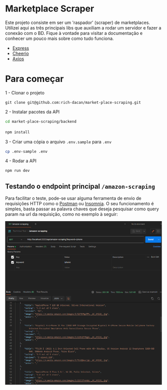 # Marketplace Scraper

Este projeto consiste em ser um 'raspador' (scraper) de marketplaces.
Utilizei aqui as três principais libs que auxiliam a rodar um servidor e fazer a conexão com o BD. Fique à vontade para visitar a documentação e conhecer um pouco mais sobre como tudo funciona.

 - [Express](https://expressjs.com/en/guide/routing.html)
 - [Cheerio](https://cheerio.js.org/docs/intro)
 - [Axios](https://axios-http.com/docs/intro)

# Para começar

1 - Clonar o projeto
```
git clone git@github.com:rich-dacan/market-place-scraping.git
```

2 - Instalar pacotes da API
```bash
cd market-place-scraping/backend

npm install
```
3 - Criar uma cópia o arquivo `.env.sample` para `.env`
```bash
cp .env-sample .env
```

4 - Rodar a API
```bash
npm run dev
```


## Testando o endpoint principal `/amazon-scraping`
Para facilitar o teste, pode-se usar alguma ferramenta de envio de requisições HTTP como o [Postman](https://www.postman.com/explore)  ou [Insomnia](https://docs.insomnia.rest/).
O seu funcionamento é simples, basta passar as palavra chaves que deseja pesquisar como query param na url da requisição, como no exemplo à seguir:

![](/frontend/src/assets/amazon-scraping.png)


